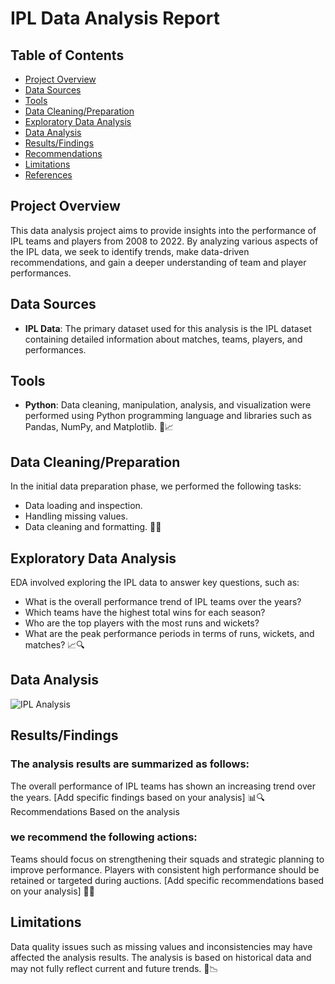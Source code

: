 # IPL Data Analysis Report

## Table of Contents
- [Project Overview](#project-overview)
- [Data Sources](#data-sources)
- [Tools](#tools)
- [Data Cleaning/Preparation](#data-cleaningpreparation)
- [Exploratory Data Analysis](#exploratory-data-analysis)
- [Data Analysis](#data-analysis)
- [Results/Findings](#resultsfindings)
- [Recommendations](#recommendations)
- [Limitations](#limitations)
- [References](#references)

## Project Overview
This data analysis project aims to provide insights into the performance of IPL teams and players from 2008 to 2022. By analyzing various aspects of the IPL data, we seek to identify trends, make data-driven recommendations, and gain a deeper understanding of team and player performances.

## Data Sources
- **IPL Data**: The primary dataset used for this analysis is the IPL dataset containing detailed information about matches, teams, players, and performances.

## Tools
- **Python**: Data cleaning, manipulation, analysis, and visualization were performed using Python programming language and libraries such as Pandas, NumPy, and Matplotlib. 🐍📈

## Data Cleaning/Preparation
In the initial data preparation phase, we performed the following tasks:
- Data loading and inspection.
- Handling missing values.
- Data cleaning and formatting. 🧹🔄

## Exploratory Data Analysis
EDA involved exploring the IPL data to answer key questions, such as:
- What is the overall performance trend of IPL teams over the years?
- Which teams have the highest total wins for each season?
- Who are the top players with the most runs and wickets?
- What are the peak performance periods in terms of runs, wickets, and matches? 📈🔍

## Data Analysis

![IPL Analysis](https://github.com/RameshSayanolla/IPL-Analysis/assets/170460509/27797779-a41a-408b-bbee-ca956d0e1518)


## Results/Findings

### The analysis results are summarized as follows:

The overall performance of IPL teams has shown an increasing trend over the years.
[Add specific findings based on your analysis] 📊🔍
Recommendations
Based on the analysis

###  we recommend the following actions:

Teams should focus on strengthening their squads and strategic planning to improve performance.
Players with consistent high performance should be retained or targeted during auctions.
[Add specific recommendations based on your analysis] 🏏🎯

## Limitations

Data quality issues such as missing values and inconsistencies may have affected the analysis results.
The analysis is based on historical data and may not fully reflect current and future trends. 🚫📉

